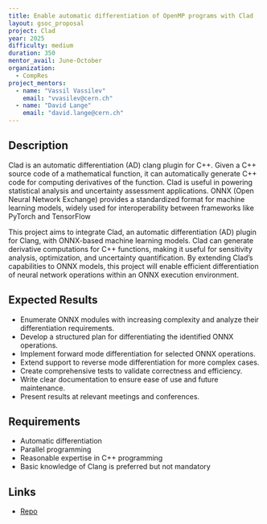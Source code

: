 ```yaml
---
title: Enable automatic differentiation of OpenMP programs with Clad
layout: gsoc_proposal
project: Clad
year: 2025
difficulty: medium
duration: 350
mentor_avail: June-October
organization:
  - CompRes
project_mentors:
  - name: "Vassil Vassilev"
    email: "vvasilev@cern.ch"
  - name: "David Lange"
    email: "david.lange@cern.ch"
---
```


## Description

Clad is an automatic differentiation (AD) clang plugin for C++. Given a C++ source code of a mathematical function, it can automatically generate C++ code for computing derivatives of the function. Clad is useful in powering statistical analysis and uncertainty assessment applications.
ONNX (Open Neural Network Exchange) provides a standardized format for machine learning models, widely used for interoperability between frameworks like PyTorch and TensorFlow

This project aims to integrate Clad, an automatic differentiation (AD) plugin for Clang, with ONNX-based machine learning models. Clad can generate derivative computations for C++ functions, making it useful for sensitivity analysis, optimization, and uncertainty quantification. By extending Clad’s capabilities to ONNX models, this project will enable efficient differentiation of neural network operations within an ONNX execution environment.

## Expected Results

* Enumerate ONNX modules with increasing complexity and analyze their differentiation requirements.
* Develop a structured plan for differentiating the identified ONNX operations.
* Implement forward mode differentiation for selected ONNX operations.
* Extend support to reverse mode differentiation for more complex cases.
* Create comprehensive tests to validate correctness and efficiency.
* Write clear documentation to ensure ease of use and future maintenance.
* Present results at relevant meetings and conferences.


## Requirements

* Automatic differentiation
* Parallel programming
* Reasonable expertise in C++ programming
* Basic knowledge of Clang is preferred but not mandatory

## Links
* [Repo](https://github.com/vgvassilev/clad)
